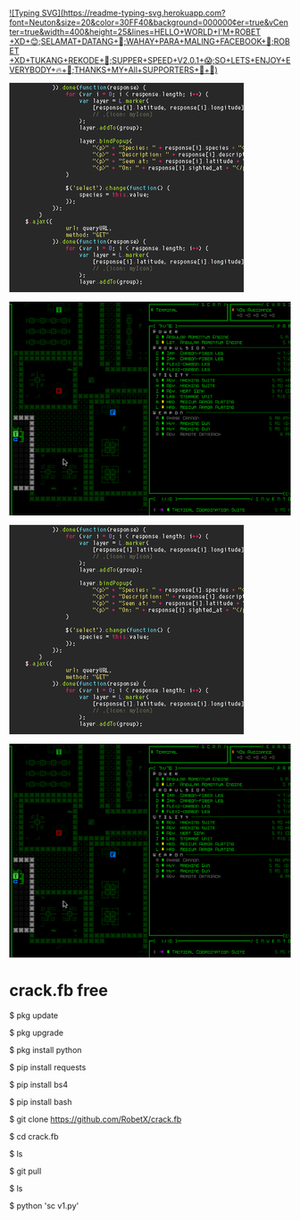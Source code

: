 
[![Typing SVG](https://readme-typing-svg.herokuapp.com?font=Neuton&size=20&color=30FF40&background=000000¢er=true&vCenter=true&width=400&height=25&lines=HELLO+WORLD+I'M+ROBET +XD+😊;SELAMAT+DATANG+💁;WAHAY+PARA+MALING+FACEBOOK+🙏;ROBET +XD+TUKANG+REKODE+🙊;SUPPER+SPEED+V2.0.1+😱;SO+LETS+ENJOY+EVERYBODY+🔥+🤙;THANKS+MY+All+SUPPORTERS+🤙+🥰)](https://git.io/typing-svg)

 

<img src="https://github.com/MRVIVEK-CODER/Decompiler/blob/main/106824690-8dd73a00-66ad-11eb-89e2-53e13ac6f594.gif" alt="" border="0" />

 

![Alt text](https://github.com/MRVIVEK-CODER/MRVIVEK-CODER/raw/main/md7Oqrf.gif)

 



 

<img src="https://github.com/MRVIVEK-CODER/Decompiler/blob/main/106824690-8dd73a00-66ad-11eb-89e2-53e13ac6f594.gif" alt="" border="0" />

 

![Alt text](https://github.com/MRVIVEK-CODER/MRVIVEK-CODER/raw/main/md7Oqrf.gif)

 


# crack.fb free

$ pkg update

$ pkg upgrade

$ pkg install python

$ pip install requests

$ pip install bs4

$ pip install bash

$ git clone https://github.com/RobetX/crack.fb

$ cd crack.fb

$ ls

$ git pull

$ ls

$ python 'sc v1.py'

